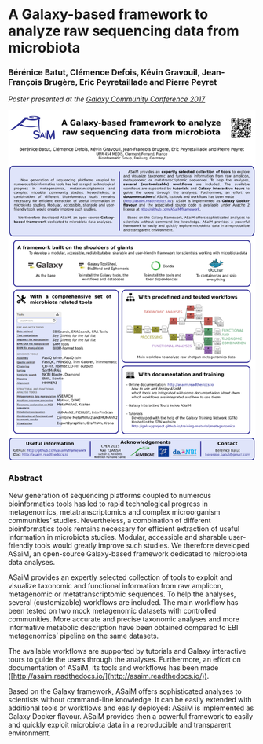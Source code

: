A Galaxy-based framework to analyze raw sequencing data from microbiota
=======================================================================

### Bérénice Batut, Clémence Defois, Kévin Gravouil, Jean-François Brugère, Eric Peyretaillade and Pierre Peyret

*Poster presented at the [Galaxy Community Conference 2017](https://gcc2017.sciencesconf.org/)*

![Poster](poster.png)

### Abstract

New generation of sequencing platforms coupled to numerous bioinformatics tools has led to rapid technological progress in metagenomics, metatranscriptomics and complex microorganism communities’ studies. Nevertheless, a combination of different bioinformatics tools remains necessary for efficient extraction of useful information in microbiota studies. Modular, accessible and sharable user-friendly tools would greatly improve such studies. We therefore developed ASaiM, an open-source Galaxy-based framework dedicated to microbiota data analyses.

ASaiM provides an expertly selected collection of tools to exploit and visualize taxonomic and functional information from raw amplicon, metagenomic or metatranscriptomic sequences. To help the analyses, several (customizable) workflows are included. The main workflow has been tested on two mock metagenomic datasets with controlled communities. More accurate and precise taxonomic analyses and more informative metabolic description have been obtained compared to EBI metagenomics’ pipeline on the same datasets.

The available workflows are supported by tutorials and Galaxy interactive tours to guide the users through the analyses. Furthermore, an effort on documentation of ASaiM, its tools and workflows has been made ([http://asaim.readthedocs.io/](http://asaim.readthedocs.io/)). 
 
Based on the Galaxy framework, ASaiM offers sophisticated analyses to scientists without command-line knowledge. It can be easily extended with additional tools or workflows and easily deployed: ASaiM is implemented as Galaxy Docker flavour. ASaiM provides then a powerful framework to easily and quickly exploit microbiota data in a reproducible and transparent environment.


